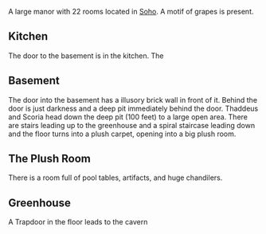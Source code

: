 A large manor with 22 rooms located in [Soho](Soho). A motif of grapes is present.


## Kitchen

The door to the basement is in the kitchen. The 

## Basement 

The door into the basement has a illusory brick wall in front of it. Behind the door is just darkness and a deep pit immediately behind the door. Thaddeus and Scoria head down the deep pit (100 feet) to a large open area. There are stairs leading up to the greenhouse and a spiral staircase leading down and the floor turns into a plush carpet, opening into a big plush room.

## The Plush Room

There is a room full of pool tables, artifacts, and huge chandilers. 

## Greenhouse

A Trapdoor in the floor leads to the cavern